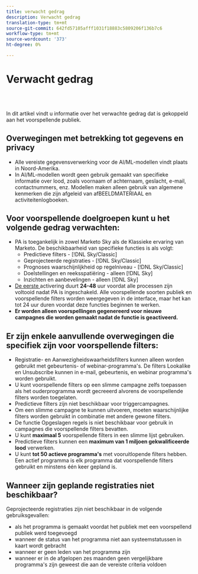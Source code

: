 ```yaml
---
title: verwacht gedrag
description: Verwacht gedrag
translation-type: tm+mt
source-git-commit: 642fd57105afff1031f18883c5809206f136b7c6
workflow-type: tm+mt
source-wordcount: '373'
ht-degree: 0%

---
```



# Verwacht gedrag

<br> 

In dit artikel vindt u informatie over het verwachte gedrag dat is gekoppeld aan het voorspellende publiek.

## Overwegingen met betrekking tot gegevens en privacy

* Alle vereiste gegevensverwerking voor de AI/ML-modellen vindt plaats in Noord-Amerika.
* In AI/ML-modellen wordt geen gebruik gemaakt van specifieke informatie over lood, zoals voornaam of achternaam, geslacht, e-mail, contactnummers, enz. Modellen maken alleen gebruik van algemene kenmerken die zijn afgeleid van afBEELDMATERIAAL en activiteitenlogboeken.

## Voor voorspellende doelgroepen kunt u het volgende gedrag verwachten:

* PA is toegankelijk in zowel Marketo Sky als de Klassieke ervaring van Marketo. De beschikbaarheid van specifieke functies is als volgt:
   * Predictieve filters - [!DNL Sky/Classic]
   * Geprojecteerde registraties - [!DNL Sky/Classic]
   * Prognoses waarschijnlijkheid op regelniveau - [!DNL Sky/Classic]
   * Doelstellingen en reeksspatiëring - alleen [!DNL Sky]
   * Inzichten en aanbevelingen - alleen [!DNL Sky]
* [De eerste ](/help/sky/getting-started-with-predictive-audiences.md) activering duurt **24-48** uur voordat alle processen zijn voltooid nadat PA is ingeschakeld. Alle voorspellende soorten publiek en voorspellende filters worden weergegeven in de interface, maar het kan tot 24 uur duren voordat deze functies beginnen te werken.
* **Er worden alleen voorspellingen gegenereerd voor nieuwe campagnes die worden gemaakt nadat de functie is geactiveerd.**

## Er zijn enkele aanvullende overwegingen die specifiek zijn voor voorspellende filters:

* Registratie- en Aanwezigheidswaarheidsfilters kunnen alleen worden gebruikt met gebeurtenis- of webinar-programma&#39;s. De filters Lookalike en Unsubscribe kunnen in e-mail, gebeurtenis, en webinar programma&#39;s worden gebruikt.
* U kunt voorspellende filters op een slimme campagne zelfs toepassen als het ouderprogramma wordt gecreeerd alvorens de voorspellende filters worden toegelaten.
* Predictieve filters zijn niet beschikbaar voor triggercampagnes.
* Om een slimme campagne te kunnen uitvoeren, moeten waarschijnlijke filters worden gebruikt in combinatie met andere gewone filters.
* De functie Opgeslagen regels is niet beschikbaar voor gebruik in campagnes die voorspellende filters bevatten.
* U kunt **maximaal 5** voorspellende filters in een slimme lijst gebruiken.
* Predictieve filters kunnen een **maximum van 1 miljoen gekwalificeerde lood** verwerken.
* U kunt **tot 50 actieve programma&#39;s** met vooruitlopende filters hebben. Een actief programma is elk programma dat voorspellende filters gebruikt en minstens één keer gepland is.

## Wanneer zijn geplande registraties niet beschikbaar?

Geprojecteerde registraties zijn niet beschikbaar in de volgende gebruiksgevallen:

* als het programma is gemaakt voordat het publiek met een voorspellend publiek werd toegevoegd
* wanneer de status van het programma niet aan systeemstatussen in kaart wordt gebracht
* wanneer er geen leden van het programma zijn
* wanneer er in de afgelopen zes maanden geen vergelijkbare programma&#39;s zijn geweest die aan de vereiste criteria voldoen

